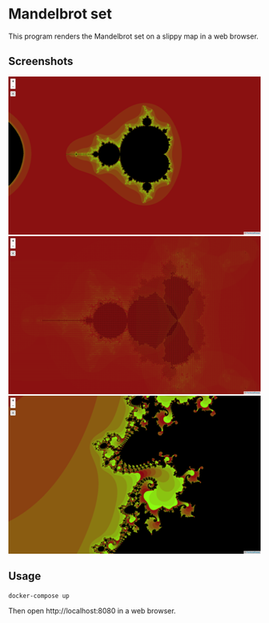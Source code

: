 # Mandelbrot set

This program renders the Mandelbrot set on a slippy map in a web browser.

## Screenshots

![Screenshot](screenshots/img.png)
![Screenshot](screenshots/img_1.png)
![Screenshot](screenshots/img_2.png)

## Usage

```bash
docker-compose up
```

Then open http://localhost:8080 in a web browser.